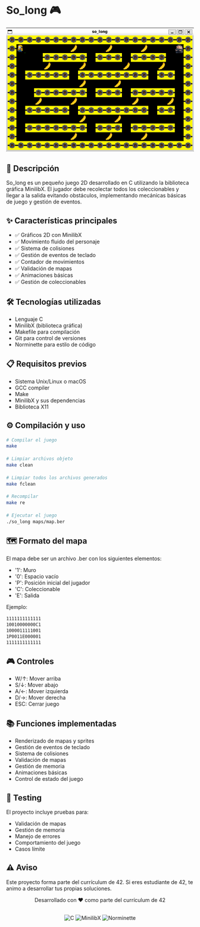 # So_long 🎮

![Minion Map](/project_so_long/so_long/img/minion_map.png)

## 📝 Descripción
So_long es un pequeño juego 2D desarrollado en C utilizando la biblioteca gráfica MinilibX. El jugador debe recolectar todos los coleccionables y llegar a la salida evitando obstáculos, implementando mecánicas básicas de juego y gestión de eventos.

## ✨ Características principales
- ✅ Gráficos 2D con MinilibX
- ✅ Movimiento fluido del personaje
- ✅ Sistema de colisiones
- ✅ Gestión de eventos de teclado
- ✅ Contador de movimientos
- ✅ Validación de mapas
- ✅ Animaciones básicas
- ✅ Gestión de coleccionables

## 🛠️ Tecnologías utilizadas
- Lenguaje C
- MinilibX (biblioteca gráfica)
- Makefile para compilación
- Git para control de versiones
- Norminette para estilo de código

## 📋 Requisitos previos
- Sistema Unix/Linux o macOS
- GCC compiler
- Make
- MinilibX y sus dependencias
- Biblioteca X11

## ⚙️ Compilación y uso
```bash
# Compilar el juego
make

# Limpiar archivos objeto
make clean

# Limpiar todos los archivos generados
make fclean

# Recompilar
make re

# Ejecutar el juego
./so_long maps/map.ber
```

## 🗺️ Formato del mapa
El mapa debe ser un archivo .ber con los siguientes elementos:
- '1': Muro
- '0': Espacio vacío
- 'P': Posición inicial del jugador
- 'C': Coleccionable
- 'E': Salida

Ejemplo:
```
1111111111111
10010000000C1
1000011111001
1P0011E000001
1111111111111
```

## 🎮 Controles
- W/↑: Mover arriba
- S/↓: Mover abajo
- A/←: Mover izquierda
- D/→: Mover derecha
- ESC: Cerrar juego

## 📚 Funciones implementadas
- Renderizado de mapas y sprites
- Gestión de eventos de teclado
- Sistema de colisiones
- Validación de mapas
- Gestión de memoria
- Animaciones básicas
- Control de estado del juego

## 🧪 Testing
El proyecto incluye pruebas para:
- Validación de mapas
- Gestión de memoria
- Manejo de errores
- Comportamiento del juego
- Casos límite

## ⚠️ Aviso
Este proyecto forma parte del currículum de 42. Si eres estudiante de 42, te animo a desarrollar tus propias soluciones.

<div align="center">
    <p>Desarrollado con ❤️ como parte del currículum de 42</p>
    <br>
    <img src="https://img.shields.io/badge/C-00599C?style=for-the-badge&logo=c&logoColor=white" alt="C"/>
    <img src="https://img.shields.io/badge/MinilibX-42-white?style=for-the-badge" alt="MinilibX"/>
    <img src="https://img.shields.io/badge/norminette-42-white?style=for-the-badge" alt="Norminette"/>
</div>
